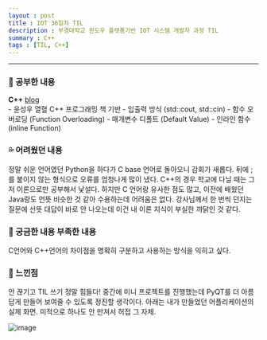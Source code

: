 ```yaml
---
layout : post
title : IOT 36일차 TIL
description : 부경대학교 윈도우 플랫폼기반 IOT 시스템 개발자 과정 TIL
summary : C++
tags : [TIL, C++]
---
```

  
-------------
   
   
### 📓 공부한 내용 

**C++** [blog](https://canyougivemeonelastkiss.tistory.com/30)  
    - 윤성우 열혈 C++ 프로그래밍 책 기반
        - 입출력 방식 (std::cout, std::cin)
        - 함수 오버로딩 (Function Overloading)
        - 매개변수 디폴트 (Default Value)
        - 인라인 함수 (inline Function)

### 💦 어려웠던 내용 

정말 쉬운 언어였던 Python을 하다가 C base 언어로 돌아오니 감회가 새롭다. 뒤에 ;를 붙이지 않는 형식으로 오류를 엄청나게 많이 냈다. C++의 경우 학교에 다닐 때는 그저 이론으로만 공부해서 낯설다. 하지만 C 언어랑 유사한 점도 많고, 이전에 배웠던 Java랑도 언뜻 비슷한 것 같아 수용하는데 어려움은 없다. 강사님께서 한 번씩 던지는 질문에 선뜻 대답이 바로 안 나오는데 이건 내 이론 지식이 부실한 까닭인 것 같다.
 
### 🧷 궁금한 내용  부족한 내용 

C언어와 C++언어의 차이점을 명확히 구분하고 사용하는 방식을 익히고 싶다.

### 💬 느낀점 

안 끊기고 TIL 쓰기 정말 힘들다! 중간에 미니 프로젝트를 진행했는데 PyQT를 더 아름답게 만들어 보여줄 수 있도록 정진할 생각이다. 아래는 내가 만들었던 어플리케이션의 실제 화면. 미적으로 하나도 안 만져서 허접 그 자체.

![image]('_posts/image/pyqtapp.png')